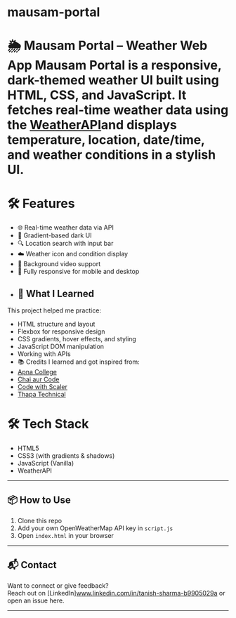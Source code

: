 # mausam-portal
# 🌦️ Mausam Portal – Weather Web App  **Mausam Portal** is a responsive, dark-themed weather UI built using HTML, CSS, and JavaScript.   It fetches real-time weather data using the [WeatherAPI](https://www.weatherapi.com/)and displays temperature, location, date/time, and weather conditions in a stylish UI.
# 🛠️ Features
- 🌐 Real-time weather data via API
- 🎨 Gradient-based dark UI
- 🔍 Location search with input bar
- ☁️ Weather icon and condition display
- 🎥 Background video support
- 📱 Fully responsive for mobile and desktop
- ## 🧠 What I Learned
This project helped me practice:
- HTML structure and layout
- Flexbox for responsive design
- CSS gradients, hover effects, and styling
- JavaScript DOM manipulation
- Working with APIs
- 📚 Credits
I learned and got inspired from:
- [Apna College](https://www.youtube.com/@ApnaCollegeOfficial)
- [Chai aur Code](https://www.youtube.com/@chaiaurcode)
- [Code with Scaler](https://www.youtube.com/@ScalerAcademy)
- [Thapa Technical](https://www.youtube.com/@ThapaTechnical)
# 🛠️ Tech Stack
- HTML5
- CSS3 (with gradients & shadows)
- JavaScript (Vanilla)
- WeatherAPI

---

## 📦 How to Use
1. Clone this repo  
2. Add your own OpenWeatherMap API key in `script.js`
3. Open `index.html` in your browser 

---

## 📬 Contact
Want to connect or give feedback?  
Reach out on [LinkedIn]www.linkedin.com/in/tanish-sharma-b9905029a or open an issue here.

---

